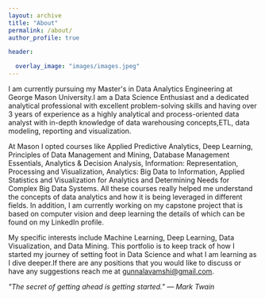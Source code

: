 ```yaml
---
layout: archive
title: "About"
permalink: /about/
author_profile: true

header:

  overlay_image: "images/images.jpeg"
---
```


I am currently pursuing my Master's in Data Analytics Engineering at George Mason University.I am a Data Science Enthusiast and
a dedicated analytical professional with excellent problem-solving skills and having over 3 years of experience as a highly analytical and process-oriented data analyst with in-depth knowledge of data warehousing concepts,ETL, data modeling, reporting and visualization.

At Mason I opted courses like Applied Predictive Analytics, Deep Learning, Principles of Data Management and Mining, Database Management Essentials, Analytics & Decision Analysis, Information: Representation, Processing and Visualization, Analytics: Big Data to Information, Applied Statistics and Visualization for Analytics and Determining Needs for Complex Big Data Systems. All these courses really helped me understand the concepts of data analytics and how it is being leveraged in different fields. In addition, I am currently working on my capstone project that is based on computer vision and deep learning the details of which can be found on my LinkedIn profile.

 My specific interests include Machine Learning, Deep Learning, Data Visualization, and Data Mining. This portfolio is to keep track of how I started my journey of setting foot in Data Science and what I am learning as I dive deeper.If there are any positions that you would like to discuss or have any suggestions reach me at gunnalavamshi@gmail.com.

*"The secret of getting ahead is getting started." — Mark Twain*
